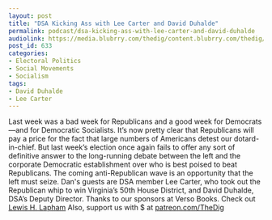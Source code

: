 ```yaml
---
layout: post
title: "DSA Kicking Ass with Lee Carter and David Duhalde"
permalink: podcast/dsa-kicking-ass-with-lee-carter-and-david-duhalde
audiolink: https://media.blubrry.com/thedig/content.blubrry.com/thedig/The_Dig_-_EP_67_-Carter-Duhalde.mp3
post_id: 633
categories: 
- Electoral Politics
- Social Movements
- Socialism
tags: 
- David Duhalde
- Lee Carter
---
```


Last week was a bad week for Republicans and a good week for Democrats—and for Democratic Socialists. It’s now pretty clear that Republicans will pay a price for the fact that large numbers of Americans detest our dotard-in-chief. But last week’s election once again fails to offer any sort of definitive answer to the long-running debate between the left and the corporate Democratic establishment over who is best poised to beat Republicans. The coming anti-Republican wave is an opportunity that the left must seize. Dan's guests are DSA member Lee Carter, who took out the Republican whip to win Virginia’s 50th House District, and David Duhalde, DSA’s Deputy Director. Thanks to our sponsors at Verso Books. Check out 
[Lewis H. Lapham](versobooks.com/books/2517-age-of-folly)
Also, support us with $ at [patreon.com/TheDig](patreon.com/TheDig)